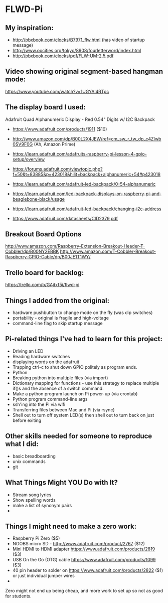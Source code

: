 # FLWD-Pi

My inspiration:
-----------
- http://pbxbook.com/clocks/B7971_flw.html (has video of startup message)
- http://www.oocities.org/tokyo/8908/fourletterword/index.html
- http://pbxbook.com/clocks/pdf/FLW-UM-2.5.pdf

Video showing original segment-based hangman mode:
-----------
https://www.youtube.com/watch?v=1UGYAl4RTpc


The display board I used:
-----------
Adafruit Quad Alphanumeric Display - Red 0.54" Digits w/ I2C Backpack 
- https://www.adafruit.com/products/1911  ($10)
- http://www.amazon.com/dp/B00L2X4JEW/ref=cm_sw_r_tw_dp_c4ZIwb0SV9F0G (Ah, Amazon Prime)

- https://learn.adafruit.com/adafruits-raspberry-pi-lesson-4-gpio-setup/overview
- https://forums.adafruit.com/viewtopic.php?f=50&t=83885&p=423018&hilit=backpack+alphanumeric+54#p423018
- https://learn.adafruit.com/adafruit-led-backpack/0-54-alphanumeric
- https://learn.adafruit.com/led-backpack-displays-on-raspberry-pi-and-beaglebone-black/usage
- https://learn.adafruit.com/adafruit-led-backpack/changing-i2c-address
- https://www.adafruit.com/datasheets/CID2379.pdf

Breakout Board Options
-----------
http://www.amazon.com/Raspberry-Extension-Breakout-Header-T-Cobbler/dp/B00NY2EBBK
http://www.amazon.com/T-Cobbler-Breakout-Raspberry-GPIO-Cable/dp/B00JE1T1WY/

Trello board for backlog:
-----------
https://trello.com/b/GAjtxf5i/flwd-pi

Things I added from the original:
-----------
- hardware pushbutton to change mode on the fly (was dip switches)
- portability - original is fragile and high-voltage
- command-line flag to skip startup message

Pi-related things I've had to learn for this project:
-----------
- Driving an LED
- Reading hardware switches
- displaying words on the adafruit
- Trapping ctrl-c to shut down GPIO politely as program ends.
- Python
- Breaking python into multiple files (via import)
- Dictionary mapping for functions - use this strategy to replace multiple if()s and the absence of a switch command.
- Make a python program launch on Pi power-up (via crontab)
- Python program command-line args
- ssh'ing into the Pi via wifi
- Transferring files between Mac and Pi (via rsync)
- Shell out to turn off system LED(s) then shell out to turn back on just before exiting

Other skills needed for someone to reproduce what I did:
------------
- basic breadboarding
- unix commands
- git

What Things Might YOU Do with It?
------------
- Stream song lyrics
- Show spelling words
- make a list of synonym pairs
- 

Things I might need to make a zero work:
-----------
- Raspberry Pi Zero ($5)
- NOOBS micro SD - http://www.adafruit.com/product/2767 ($12)
- Mini HDMI to HDMI adapter https://www.adafruit.com/products/2819 ($3)
- USB On the Go (OTG) cable https://www.adafruit.com/products/1099 ($3)
- 40 pin header to solder on https://www.adafruit.com/products/2822 ($1) or just individual jumper wires
- 
 
Zero might not end up being cheap, and more work to set up so not as good for students.
